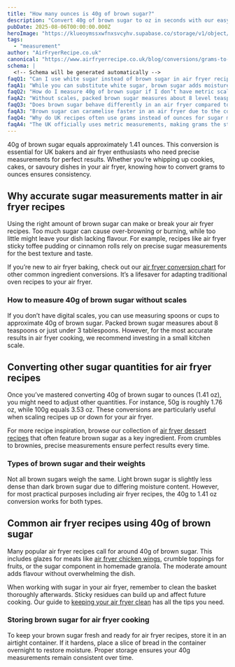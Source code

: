 ```yaml
---
title: "How many ounces is 40g of brown sugar?"
description: "Convert 40g of brown sugar to oz in seconds with our easy guide. Perfect for air fryer recipes and UK baking measurements."
pubDate: 2025-08-06T00:00:00.000Z
heroImage: "https://klueoymssxwfnxsvcyhv.supabase.co/storage/v1/object/public/Shmucket/40g-brown-sugar-to-ounces.webp"
tags:
  - "measurement"
author: "AirFryerRecipe.co.uk"
canonical: "https://www.airfryerrecipe.co.uk/blog/conversions/grams-to-ounces/40g-brown-sugar-to-ounces"
schema: |
  <!-- Schema will be generated automatically -->
faqQ1: "Can I use white sugar instead of brown sugar in air fryer recipes?"
faqA1: "While you can substitute white sugar, brown sugar adds moisture and a caramel-like flavour that’s hard to replicate. If substituting, use slightly less white sugar (about 35g instead of 40g) and consider adding a teaspoon of molasses for similar results."
faqQ2: "How do I measure 40g of brown sugar if I don’t have metric scales?"
faqA2: "Without scales, packed brown sugar measures about 8 level teaspoons or just under 3 tablespoons for 40g. However, for baking in your air fryer where precision matters, we strongly recommend using digital scales for the most accurate results."
faqQ3: "Does brown sugar behave differently in an air fryer compared to regular ovens?"
faqA3: "Brown sugar can caramelise faster in an air fryer due to the concentrated heat circulation. When recipes call for 40g of brown sugar, you might need to reduce cooking time slightly or lower the temperature by about 10°C to prevent over-browning."
faqQ4: "Why do UK recipes often use grams instead of ounces for sugar measurements?"
faqA4: "The UK officially uses metric measurements, making grams the standard for baking precision. Since air fryer cooking requires accurate measurements for best results, grams provide more consistency than volume measurements like cups or ounces."
---
```

<p>40g of brown sugar equals approximately 1.41 ounces. This conversion is essential for UK bakers and air fryer enthusiasts who need precise measurements for perfect results. Whether you’re whipping up cookies, cakes, or savoury dishes in your air fryer, knowing how to convert grams to ounces ensures consistency.</p>  

<h2>Why accurate sugar measurements matter in air fryer recipes</h2>  
<p>Using the right amount of brown sugar can make or break your air fryer recipes. Too much sugar can cause over-browning or burning, while too little might leave your dish lacking flavour. For example, recipes like air fryer sticky toffee pudding or cinnamon rolls rely on precise sugar measurements for the best texture and taste.</p>  

<p>If you’re new to air fryer baking, check out our <a href=https://www.airfryerrecipe.co.uk/air-fryer-conversion-chart>air fryer conversion chart</a> for other common ingredient conversions. It’s a lifesaver for adapting traditional oven recipes to your air fryer.</p>  

<h3>How to measure 40g of brown sugar without scales</h3>  
<p>If you don’t have digital scales, you can use measuring spoons or cups to approximate 40g of brown sugar. Packed brown sugar measures about 8 teaspoons or just under 3 tablespoons. However, for the most accurate results in air fryer cooking, we recommend investing in a small kitchen scale.</p>  

<h2>Converting other sugar quantities for air fryer recipes</h2>  
<p>Once you’ve mastered converting 40g of brown sugar to ounces (1.41 oz), you might need to adjust other quantities. For instance, 50g is roughly 1.76 oz, while 100g equals 3.53 oz. These conversions are particularly useful when scaling recipes up or down for your air fryer.</p>  

<p>For more recipe inspiration, browse our collection of <a href=https://www.airfryerrecipe.co.uk/recipes>air fryer dessert recipes</a> that often feature brown sugar as a key ingredient. From crumbles to brownies, precise measurements ensure perfect results every time.</p>  

<h3>Types of brown sugar and their weights</h3>  
<p>Not all brown sugars weigh the same. Light brown sugar is slightly less dense than dark brown sugar due to differing moisture content. However, for most practical purposes including air fryer recipes, the 40g to 1.41 oz conversion works for both types.</p>  

<h2>Common air fryer recipes using 40g of brown sugar</h2>  
<p>Many popular air fryer recipes call for around 40g of brown sugar. This includes glazes for meats like <a href=https://www.airfryerrecipe.co.uk/recipe-category/chicken>air fryer chicken wings</a>, crumble toppings for fruits, or the sugar component in homemade granola. The moderate amount adds flavour without overwhelming the dish.</p>  

<p>When working with sugar in your air fryer, remember to clean the basket thoroughly afterwards. Sticky residues can build up and affect future cooking. Our guide to <a href=https://www.airfryerrecipe.co.uk/air-fryer-cleaner>keeping your air fryer clean</a> has all the tips you need.</p>  

<h3>Storing brown sugar for air fryer cooking</h3>  
<p>To keep your brown sugar fresh and ready for air fryer recipes, store it in an airtight container. If it hardens, place a slice of bread in the container overnight to restore moisture. Proper storage ensures your 40g measurements remain consistent over time.</p>
